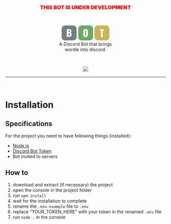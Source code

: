 <br>
<h3 align="center" style="color: red; font-weight: 1000;">THIS BOT IS UNDER DEVELOPMENT</h3>
<br>
<p align="center">
  <img src="./src/images/logo_slim.png" width="150px"></img><br>
  A Discord Bot that brings<br>
  wordle into discord.
</p>
<br>

<div align="center">

[![](https://img.shields.io/badge/Invite-%237289DA.svg?style=for-the-badge&logo=discord&logoColor=white)](https://discord.com/api/oauth2/authorize?client_id=938399230614192169&permissions=8&scope=applications.commands%20bot)

</div>

-------------------
<br>

# Installation
## Specifications
For the project you need to have following things (installed):

- [Node.js]
- [Discord Bot Token]
- Bot invited to servers

## How to
1. download and extract (if necessary) the project
2. open the console in the project folder
3. run `npm install`
4. wait for the installation to complete
5. rename the `.env.example` file to `.env`
5. replace "YOUR_TOKEN_HERE" with your token in the renamed `.env` file
6. run `node .` in the console


[Node.js]: https://nodejs.org/en/download/
[Discord Bot Token]: https://www.getdroidtips.com/discord-bot-token/